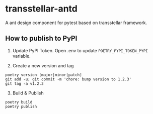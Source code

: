 # transstellar-antd

A ant design component for pytest based on transstellar framework.

## How to publish to PyPI

1. Update PyPI Token. Open .env to update `POETRY_PYPI_TOKEN_PYPI` variable.

2. Create a new version and tag

  ```
  poetry version [major|minor|patch]
  git add -u; git commit -m 'chore: bump version to 1.2.3'
  git tag -a v1.2.3
  ```

3. Build & Publish

  ```
  poetry build
  poetry publish
  ```
